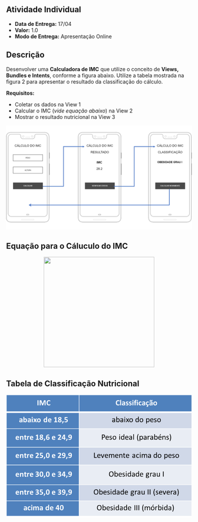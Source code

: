 ## Atividade Individual
* **Data de Entrega:** 17/04
* **Valor:** 1.0
* **Modo de Entrega:** Apresentação Online

## Descrição
Desenvolver uma **Calculadora de IMC** que utilize o conceito de **Views, Bundles e Intents**, conforme a figura abaixo. Utilize a tabela mostrada na figura 2 para apresentar o resultado da classificação do cálculo.

**Requisitos:**
+ Coletar os dados na View 1
+ Calcular o IMC (*vide equação abaixo*) na View 2
+ Mostrar o resultado nutricional na View 3

![Title](atividade_imc.png)

## Equação para o Cáluculo do IMC
<p align="center" style="margin: auto;">
	<img width="300" height="300" src="https://render.githubusercontent.com/render/math?math=\IMC = \frac{peso}{altura^2}">
</p>

## Tabela de Classificação Nutricional
<p align="center" style="margin: auto;">
	<img src="tabela_imc.png">
</p>